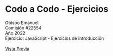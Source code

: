 # Codo a Codo - Ejercicios
Obispo Emanuel
<br>
Comisión #22554
<br>
Año 2022
<br>
Ejercicio: JavaScript - Ejercicios de Introducción
<br><br>
[Vista Previa]()
